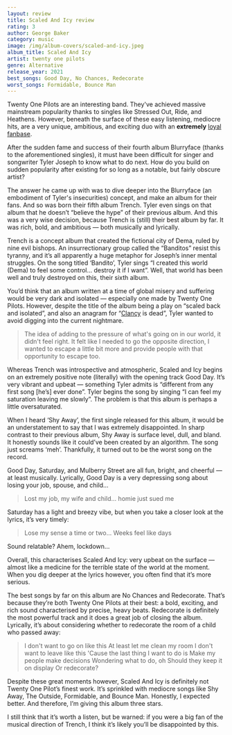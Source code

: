 ```yaml
---
layout: review
title: Scaled And Icy review
rating: 3
author: George Baker
category: music
image: /img/album-covers/scaled-and-icy.jpeg
album_title: Scaled And Icy
artist: twenty one pilots
genre: Alternative
release_year: 2021
best_songs: Good Day, No Chances, Redecorate
worst_songs: Formidable, Bounce Man
---
```


Twenty One Pilots are an interesting band. They've achieved massive mainstream popularity thanks to singles like Stressed Out, Ride, and Heathens. However, beneath the surface of these easy listening, mediocre hits, are a very unique, ambitious, and exciting duo with an **extremely** [loyal fanbase](https://www.allthingsloud.com/inside-the-world-of-twenty-one-pilots-dedicated-fanbase/).

After the sudden fame and success of their fourth album Blurryface (thanks to the aforementioned singles), it must have been difficult for singer and songwriter Tyler Joseph to know what to do next. How do you build on sudden popularity after existing for so long as a notable, but fairly obscure artist?

The answer he came up with was to dive deeper into the Blurryface (an embodiment of Tyler's insecurities) concept, and make an album for their fans. And so was born their fifth album Trench. Tyler even sings on that album that he doesn’t “believe the hype” of their previous album. And this was a very wise decision, because Trench is (still) their best album by far. It was rich, bold, and ambitious — both musically and lyrically.

Trench is a concept album that created the fictional city of Dema, ruled by nine evil bishops. An insurrectionary group called the “Banditos” resist this tyranny, and it’s all apparently a huge metaphor for Joseph’s inner mental struggles. On the song titled ‘Bandito’, Tyler sings “I created this world (Dema) to feel some control… destroy it if I want”. Well, that world has been well and truly destroyed on this, their sixth album.

You’d think that an album written at a time of global misery and suffering would be very dark and isolated — especially one made by Twenty One Pilots. However, despite the title of the album being a play on “scaled back and isolated”, and also an anagram for “[Clancy](https://www.youtube.com/watch?v=zwVgm4gEbLg) is dead”, Tyler wanted to avoid digging into the current nightmare.

> The idea of adding to the pressure of what's going on in our world, it didn't feel right. It felt like I needed to go the opposite direction, I wanted to escape a little bit more and provide people with that opportunity to escape too.

Whereas Trench was introspective and atmospheric, Scaled and Icy begins on an extremely positive note (literally) with the opening track Good Day. It’s very vibrant and upbeat — something Tyler admits is “different from any first song [he’s] ever done”. Tyler begins the song by singing “I can feel my saturation leaving me slowly”. The problem is that this album is perhaps a little oversaturated.

When I heard ‘Shy Away’, the first single released for this album, it would be an understatement to say that I was extremely disappointed. In sharp contrast to their previous album, Shy Away is surface level, dull, and bland. It honestly sounds like it could’ve been created by an algorithm. The song just screams ‘meh’. Thankfully, it turned out to be the worst song on the record.

Good Day, Saturday, and Mulberry Street are all fun, bright, and cheerful — at least musically. Lyrically, Good Day is a very depressing song about losing your job, spouse, and child…

> Lost my job, my wife and child… homie just sued me

Saturday has a light and breezy vibe, but when you take a closer look at the lyrics, it’s very timely:

> Lose my sense a time or two… Weeks feel like days

Sound relatable? Ahem, lockdown…

Overall, this characterises Scaled And Icy: very upbeat on the surface — almost like a medicine for the terrible state of the world at the moment. When you dig deeper at the lyrics however, you often find that it’s more serious.

The best songs by far on this album are No Chances and Redecorate. That’s because they’re both Twenty One Pilots at their best: a bold, exciting, and rich sound characterised by precise, heavy beats. Redecorate is definitely the most powerful track and it does a great job of closing the album. Lyrically, it’s about considering whether to redecorate the room of a child who passed away:

> I don't want to go on like this
> At least let me clean my room
> I don't want to leave like this
> 'Cause the last thing I want to do is
> Make my people make decisions
> Wondering what to do, oh
> Should they keep it on display
> Or redecorate?

Despite these great moments however, Scaled And Icy is definitely not Twenty One Pilot’s finest work. It’s sprinkled with mediocre songs like Shy Away, The Outside, Formidable, and Bounce Man. Honestly, I expected better. And therefore, I’m giving this album three stars.

I still think that it’s worth a listen, but be warned: if you were a big fan of the musical direction of Trench, I think it’s likely you’ll be disappointed by this.